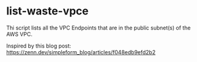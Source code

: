 # list-waste-vpce

Thi script lists all the VPC Endpoints that are in the public subnet(s) of the AWS VPC.

Inspired by this blog post: https://zenn.dev/simpleform_blog/articles/f048edb9efd2b2
